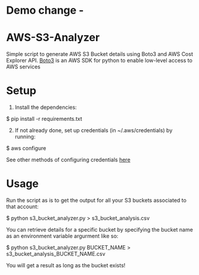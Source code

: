 # Demo change -
# AWS-S3-Analyzer

Simple script to generate AWS S3 Bucket details using Boto3 and AWS Cost Explorer API.
[Boto3](https://boto3.readthedocs.io/) is an AWS SDK for python to enable low-level access to AWS services

# Setup

1) Install the dependencies:

  $ pip install -r requirements.txt


2) If not already done, set up credentials (in ~/.aws/credentials) by running:

  $ aws configure

See other methods of configuring credentials [here](https://boto3.amazonaws.com/v1/documentation/api/latest/guide/configuration.html)



# Usage

Run the script as is to get the output for all your S3 buckets associated to that account:

  $ python s3_bucket_analyzer.py > s3_bucket_analysis.csv

You can retrieve details for a specific bucket by specifying the bucket name as an environment variable argurment like so:

  $ python s3_bucket_analyzer.py BUCKET_NAME > s3_bucket_analysis_BUCKET_NAME.csv

You will get a result as long as the bucket exists!
